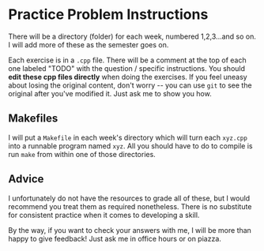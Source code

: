 Practice Problem Instructions
=============================

There will be a directory (folder) for each week, numbered 1,2,3...and so on.
I will add more of these as the semester goes on.

Each exercise is in a `.cpp` file.  There will be a comment at the top of each
one labeled "TODO" with the question / specific instructions.  You should
**edit these cpp files directly** when doing the exercises.  If you feel
uneasy about losing the original content, don't worry -- you can use `git` to
see the original after you've modified it.  Just ask me to show you how.


Makefiles
---------

I will put a `Makefile` in each week's directory which will turn each
`xyz.cpp` into a runnable program named `xyz`.  All you should have to do to
compile is run `make` from within one of those directories.


Advice
------

I unfortunately do not have the resources to grade all of these, but I would
recommend you treat them as required nonetheless.  There is no substitute for
consistent practice when it comes to developing a skill.

By the way, if you want to check your answers with me, I will be more than
happy to give feedback!  Just ask me in office hours or on piazza.
